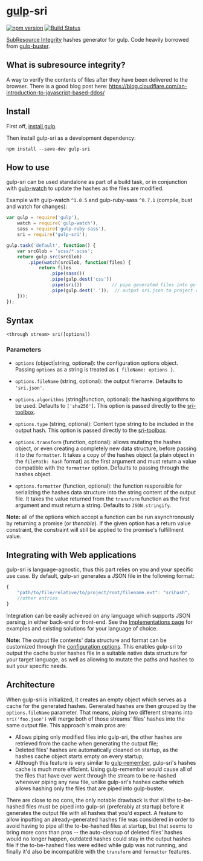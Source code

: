 # [gulp](https://github.com/gulpjs/gulp/)-sri
[![npm version](http://img.shields.io/npm/v/gulp-sri.svg)](https://npmjs.org/package/gulp-sri)
[![Build Status](https://travis-ci.org/mathisonian/gulp-sri.svg?branch=master)](https://travis-ci.org/mathisonian/gulp-sri)

[SubResource Integrity](http://www.w3.org/TR/SRI/) hashes generator for gulp. Code heavily borrowed from [gulp-buster](https://github.com/UltCombo/gulp-buster).

## What is subresource integrity?

A way to verify the contents of files after they have been delivered to the browser. There is a good blog post here: https://blog.cloudflare.com/an-introduction-to-javascript-based-ddos/


## Install

First off, [install gulp](https://github.com/gulpjs/gulp/blob/master/docs/getting-started.md).

Then install gulp-sri as a development dependency:

```
npm install --save-dev gulp-sri
```

## How to use

gulp-sri can be used standalone as part of a build task, or in conjunction with [gulp-watch](https://npmjs.org/package/gulp-watch) to update the hashes as the files are modified.

Example with gulp-watch `^1.0.5` and gulp-ruby-sass `^0.7.1` (compile, bust and watch for changes):

```js
var gulp = require('gulp'),
	watch = require('gulp-watch'),
	sass = require('gulp-ruby-sass'),
	sri = require('gulp-sri');

gulp.task('default', function() {
	var srcGlob = 'scss/*.scss';
	return gulp.src(srcGlob)
		.pipe(watch(srcGlob, function(files) {
			return files
				.pipe(sass())
				.pipe(gulp.dest('css'))
				.pipe(sri())           // pipe generated files into gulp-sri
				.pipe(gulp.dest('.'));  // output sri.json to project root
	}));
});
```

## Syntax

```none
<through stream> sri([options])
```

### Parameters

- `options` (object|string, optional): the configuration options object. Passing `options` as a string is treated as `{ fileName: options }`.

- `options.fileName` (string, optional): the output filename. Defaults to `'sri.json'`.

- `options.algorithms` (string|function, optional): the hashing algorithms to be used. Defaults to `['sha256']`. This option is passed directly to the [sri-toolbox](https://github.com/neftaly/npm-sri-toolbox).

- `options.type` (string, optional): Content type string to be included in the output hash. This option is passed directly to the [sri-toolbox](https://github.com/neftaly/npm-sri-toolbox).

- `options.transform` (function, optional): allows mutating the hashes object, or even creating a completely new data structure, before passing it to the `formatter`. It takes a copy of the hashes object (a plain object in the `filePath: hash` format) as the first argument and must return a value compatible with the `formatter` option. Defaults to passing through the hashes object.

- `options.formatter` (function, optional): the function responsible for serializing the hashes data structure into the string content of the output file. It takes the value returned from the `transform` function as the first argument and must return a string. Defaults to `JSON.stringify`.

**Note:** all of the options which accept a function can be run asynchronously by returning a promise (or *thenable*). If the given option has a return value constraint, the constraint will still be applied to the promise's fulfillment value.

## Integrating with Web applications

gulp-sri is language-agnostic, thus this part relies on you and your specific use case. By default, gulp-sri generates a JSON file in the following format:

```js
{
	"path/to/file/relative/to/project/root/filename.ext": "srihash",
	//other entries
}
```

Integration can be easily achieved on any language which supports JSON parsing, in either back-end or front-end. See the [Implementations page](https://github.com/UltCombo/gulp-buster/blob/master/IMPLEMENTATIONS.md) for examples and existing solutions for your language of choice.

**Note:** The output file contents' data structure and format can be customized through the [configuration options](#parameters). This enables gulp-sri to output the cache buster hashes file in a suitable native data structure for your target language, as well as allowing to mutate the paths and hashes to suit your specific needs.

## Architecture

When gulp-sri is initialized, it creates an empty object which serves as a cache for the generated hashes. Generated hashes are then grouped by the `options.fileName` parameter. That means, piping two different streams into `sri('foo.json')` will merge both of those streams' files' hashes into the same output file. This approach's main pros are:

- Allows piping only modified files into gulp-sri, the other hashes are retrieved from the cache when generating the output file;
- Deleted files' hashes are automatically cleaned on startup, as the hashes cache object starts empty on every startup;
- Although this feature is very similar to [gulp-remember](https://github.com/ahaurw01/gulp-remember), gulp-sri's hashes cache is much more efficient. Using gulp-remember would cause all of the files that have ever went through the stream to be re-hashed whenever piping any new file, unlike gulp-sri's hashes cache which allows hashing only the files that are piped into gulp-buster.

There are close to no cons, the only notable drawback is that all the to-be-hashed files must be piped into gulp-sri (preferably at startup) before it generates the output file with all hashes that you'd expect. A feature to allow inputting an already-generated hashes file was considered in order to avoid having to pipe all the to-be-hashed files at startup, but that seems to bring more cons than pros -- the auto-cleanup of deleted files' hashes would no longer happen, outdated hashes could stay in the output hashes file if the to-be-hashed files were edited while gulp was not running, and finally it'd also be incompatible with the `transform` and `formatter` features.
